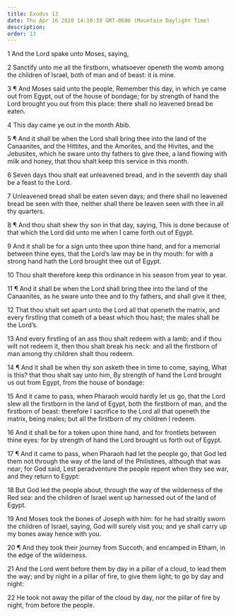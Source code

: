 ```yaml
---
title: Exodus 13
date: Thu Apr 16 2020 14:10:39 GMT-0600 (Mountain Daylight Time)
description: 
order: 13
---
```


<p>1 And the Lord spake unto Moses, saying,</p>
<p>
  2 Sanctify unto me all the firstborn, whatsoever openeth the womb among the
  children of Israel, both of man and of beast: it is mine.
</p>
<p>
  3 &#xB6; And Moses said unto the people, Remember this day, in which ye came
  out from Egypt, out of the house of bondage; for by strength of hand the Lord
  brought you out from this place: there shall no leavened bread be eaten.
</p>
<p>4 This day came ye out in the month Abib.</p>
<p>
  5 &#xB6; And it shall be when the Lord shall bring thee into the land of the
  Canaanites, and the Hittites, and the Amorites, and the Hivites, and the
  Jebusites, which he sware unto thy fathers to give thee, a land flowing with
  milk and honey, that thou shalt keep this service in this month.
</p>
<p>
  6 Seven days thou shalt eat unleavened bread, and in the seventh day shall be
  a feast to the Lord.
</p>
<p>
  7 Unleavened bread shall be eaten seven days; and there shall no leavened
  bread be seen with thee, neither shall there be leaven seen with thee in all
  thy quarters.
</p>
<p>
  8 &#xB6; And thou shalt shew thy son in that day, saying, This is done because
  of that which the Lord did unto me when I came forth out of Egypt.
</p>
<p>
  9 And it shall be for a sign unto thee upon thine hand, and for a memorial
  between thine eyes, that the Lord&#x2019;s law may be in thy mouth: for with a
  strong hand hath the Lord brought thee out of Egypt.
</p>
<p>
  10 Thou shalt therefore keep this ordinance in his season from year to year.
</p>
<p>
  11 &#xB6; And it shall be when the Lord shall bring thee into the land of the
  Canaanites, as he sware unto thee and to thy fathers, and shall give it thee,
</p>
<p>
  12 That thou shalt set apart unto the Lord all that openeth the matrix, and
  every firstling that cometh of a beast which thou hast; the males shall be the
  Lord&#x2019;s.
</p>
<p>
  13 And every firstling of an ass thou shalt redeem with a lamb; and if thou
  wilt not redeem it, then thou shalt break his neck: and all the firstborn of
  man among thy children shalt thou redeem.
</p>
<p>
  14 &#xB6; And it shall be when thy son asketh thee in time to come, saying,
  What is this? that thou shalt say unto him, By strength of hand the Lord
  brought us out from Egypt, from the house of bondage:
</p>
<p>
  15 And it came to pass, when Pharaoh would hardly let us go, that the Lord
  slew all the firstborn in the land of Egypt, both the firstborn of man, and
  the firstborn of beast: therefore I sacrifice to the Lord all that openeth the
  matrix, being males; but all the firstborn of my children I redeem.
</p>
<span></span>
<p>
  16 And it shall be for a token upon thine hand, and for frontlets between
  thine eyes: for by strength of hand the Lord brought us forth out of Egypt.
</p>
<p>
  17 &#xB6; And it came to pass, when Pharaoh had let the people go, that God
  led them not through the way of the land of the Philistines, although that was
  near; for God said, Lest peradventure the people repent when they see war, and
  they return to Egypt:
</p>
<p>
  18 But God led the people about, through the way of the wilderness of the Red
  sea: and the children of Israel went up harnessed out of the land of Egypt.
</p>
<p>
  19 And Moses took the bones of Joseph with him: for he had straitly sworn the
  children of Israel, saying, God will surely visit you; and ye shall carry up
  my bones away hence with you.
</p>
<p>
  20 &#xB6; And they took their journey from Succoth, and encamped in Etham, in
  the edge of the wilderness.
</p>
<p>
  21 And the Lord went before them by day in a pillar of a cloud, to lead them
  the way; and by night in a pillar of fire, to give them light; to go by day
  and night:
</p>
<p>
  22 He took not away the pillar of the cloud by day, nor the pillar of fire by
  night, from before the people.
</p>
